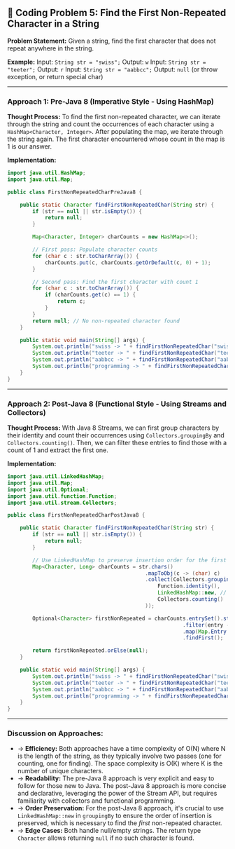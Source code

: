 ## 📝 Coding Problem 5: Find the First Non-Repeated Character in a String

**Problem Statement:**
Given a string, find the first character that does not repeat anywhere in the string.

**Example:**
Input: `String str = "swiss";` Output: `w`
Input: `String str = "teeter";` Output: `r`
Input: `String str = "aabbcc";` Output: `null` (or throw exception, or return special char)

---

### Approach 1: Pre-Java 8 (Imperative Style - Using HashMap)

**Thought Process:**
To find the first non-repeated character, we can iterate through the string and count the occurrences of each character using a `HashMap<Character, Integer>`. After populating the map, we iterate through the string again. The first character encountered whose count in the map is 1 is our answer.

**Implementation:**
```java
import java.util.HashMap;
import java.util.Map;

public class FirstNonRepeatedCharPreJava8 {

    public static Character findFirstNonRepeatedChar(String str) {
        if (str == null || str.isEmpty()) {
            return null;
        }

        Map<Character, Integer> charCounts = new HashMap<>();

        // First pass: Populate character counts
        for (char c : str.toCharArray()) {
            charCounts.put(c, charCounts.getOrDefault(c, 0) + 1);
        }

        // Second pass: Find the first character with count 1
        for (char c : str.toCharArray()) {
            if (charCounts.get(c) == 1) {
                return c;
            }
        }
        return null; // No non-repeated character found
    }

    public static void main(String[] args) {
        System.out.println("swiss -> " + findFirstNonRepeatedChar("swiss")); // w
        System.out.println("teeter -> " + findFirstNonRepeatedChar("teeter")); // r
        System.out.println("aabbcc -> " + findFirstNonRepeatedChar("aabbcc")); // null
        System.out.println("programming -> " + findFirstNonRepeatedChar("programming")); // p
    }
}
```

---

### Approach 2: Post-Java 8 (Functional Style - Using Streams and Collectors)

**Thought Process:**
With Java 8 Streams, we can first group characters by their identity and count their occurrences using `Collectors.groupingBy` and `Collectors.counting()`. Then, we can filter these entries to find those with a count of 1 and extract the first one.

**Implementation:**
```java
import java.util.LinkedHashMap;
import java.util.Map;
import java.util.Optional;
import java.util.function.Function;
import java.util.stream.Collectors;

public class FirstNonRepeatedCharPostJava8 {

    public static Character findFirstNonRepeatedChar(String str) {
        if (str == null || str.isEmpty()) {
            return null;
        }

        // Use LinkedHashMap to preserve insertion order for the first non-repeated character
        Map<Character, Long> charCounts = str.chars()
                                            .mapToObj(c -> (char) c)
                                            .collect(Collectors.groupingBy(
                                                Function.identity(),
                                                LinkedHashMap::new, // Important: maintain order
                                                Collectors.counting()
                                            ));

        Optional<Character> firstNonRepeated = charCounts.entrySet().stream()
                                                        .filter(entry -> entry.getValue() == 1)
                                                        .map(Map.Entry::getKey)
                                                        .findFirst();

        return firstNonRepeated.orElse(null);
    }

    public static void main(String[] args) {
        System.out.println("swiss -> " + findFirstNonRepeatedChar("swiss")); // w
        System.out.println("teeter -> " + findFirstNonRepeatedChar("teeter")); // r
        System.out.println("aabbcc -> " + findFirstNonRepeatedChar("aabbcc")); // null
        System.out.println("programming -> " + findFirstNonRepeatedChar("programming")); // p
    }
}
```

---

### Discussion on Approaches:

- → **Efficiency:** Both approaches have a time complexity of O(N) where N is the length of the string, as they typically involve two passes (one for counting, one for finding). The space complexity is O(K) where K is the number of unique characters.
- → **Readability:** The pre-Java 8 approach is very explicit and easy to follow for those new to Java. The post-Java 8 approach is more concise and declarative, leveraging the power of the Stream API, but requires familiarity with collectors and functional programming.
- → **Order Preservation:** For the post-Java 8 approach, it's crucial to use `LinkedHashMap::new` in `groupingBy` to ensure the order of insertion is preserved, which is necessary to find the *first* non-repeated character.
- → **Edge Cases:** Both handle null/empty strings. The return type `Character` allows returning `null` if no such character is found.
